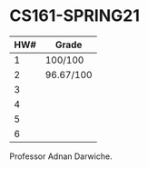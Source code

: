 # CS161-SPRING21
| HW#  | Grade   |
| ---- | ------- |
| 1    | 100/100 |
| 2    |   96.67/100      |
| 3    |         |
| 4    |         |
| 5    |         |
| 6    |         |

Professor Adnan Darwiche.
